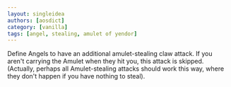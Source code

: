 ```yaml
---
layout: singleidea
authors: [aosdict]
category: [vanilla]
tags: [angel, stealing, amulet of yendor]
---
```

Define Angels to have an additional amulet-stealing claw attack. If you aren't carrying the Amulet when they hit you, this attack is skipped. (Actually, perhaps all Amulet-stealing attacks should work this way, where they don't happen if you have nothing to steal).
